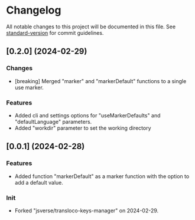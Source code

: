 # Changelog

All notable changes to this project will be documented in this file. See [standard-version](https://github.com/conventional-changelog/standard-version) for commit guidelines.

## [0.2.0] (2024-02-29)

### Changes 
* [breaking] Merged "marker" and "markerDefault" functions to a single use marker. 

### Features 
* Added cli and settings options for "useMarkerDefaults" and "defaultLanguage" parameters.
* Added "workdir" parameter to set the working directory
 
## [0.0.1] (2024-02-28)

### Features
* Added function "markerDefault" as a marker function with the option to add a default value. 

### Init
* Forked "jsverse/transloco-keys-manager" on 2024-02-29.
